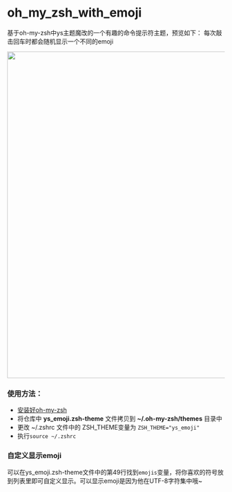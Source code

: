 # oh_my_zsh_with_emoji
基于oh-my-zsh中ys主题魔改的一个有趣的命令提示符主题，预览如下：
每次敲击回车时都会随机显示一个不同的emoji

<img src="https://github.com/SVMawww/oh_my_zsh_with_emoji/assets/81839065/479a6e51-f0fa-4075-a6b7-a1fafada18a3" width=755 />

### 使用方法：
- [安装好oh-my-zsh](https://ohmyz.sh/#install)
- 将仓库中 **ys_emoji.zsh-theme** 文件拷贝到 **~/.oh-my-zsh/themes** 目录中
- 更改 ~/.zshrc 文件中的 ZSH_THEME变量为  `ZSH_THEME="ys_emoji"`
- 执行`source ~/.zshrc`

### 自定义显示emoji

可以在ys_emoji.zsh-theme文件中的第49行找到`emojis`变量，将你喜欢的符号放到列表里即可自定义显示。可以显示emoji是因为他在UTF-8字符集中哦~
